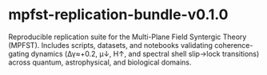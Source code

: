 # mpfst-replication-bundle-v0.1.0
Reproducible replication suite for the Multi-Plane Field Syntergic Theory (MPFST). Includes scripts, datasets, and notebooks validating coherence-gating dynamics (Δγ≈+0.2, μ↓, H↑, and spectral shell slip→lock transitions) across quantum, astrophysical, and biological domains.
